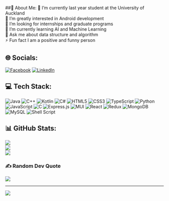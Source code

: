 ##💫 About Me:
🔭 I’m currently last year student at the University of Auckland<br>👯 I’m greatly interested in Android development<br>🤝 I’m looking for internships and graduate programs<br>🌱 I’m currently learning AI and Machine Learning<br>💬 Ask me about data structure and algorithm<br>⚡ Fun fact I am a positive and funny person


## 🌐 Socials:
[![Facebook](https://img.shields.io/badge/Facebook-%231877F2.svg?logo=Facebook&logoColor=white)](https://www.facebook.com/profile.php?id=100040586693552) [![LinkedIn](https://img.shields.io/badge/LinkedIn-%230077B5.svg?logo=linkedin&logoColor=white)](https://www.linkedin.com/in/qingyang-li-372899209/) 

## 💻 Tech Stack:
![Java](https://img.shields.io/badge/java-%23ED8B00.svg?style=flat-square&logo=java&logoColor=white) ![C++](https://img.shields.io/badge/c++-%2300599C.svg?style=flat-square&logo=c%2B%2B&logoColor=white) ![Kotlin](https://img.shields.io/badge/kotlin-%230095D5.svg?style=flat-square&logo=kotlin&logoColor=white) ![C#](https://img.shields.io/badge/c%23-%23239120.svg?style=flat-square&logo=c-sharp&logoColor=white) ![HTML5](https://img.shields.io/badge/html5-%23E34F26.svg?style=flat-square&logo=html5&logoColor=white) ![CSS3](https://img.shields.io/badge/css3-%231572B6.svg?style=flat-square&logo=css3&logoColor=white) ![TypeScript](https://img.shields.io/badge/typescript-%23007ACC.svg?style=flat-square&logo=typescript&logoColor=white) ![Python](https://img.shields.io/badge/python-3670A0?style=flat-square&logo=python&logoColor=ffdd54) ![JavaScript](https://img.shields.io/badge/javascript-%23323330.svg?style=flat-square&logo=javascript&logoColor=%23F7DF1E) ![C](https://img.shields.io/badge/c-%2300599C.svg?style=flat-square&logo=c&logoColor=white) ![Express.js](https://img.shields.io/badge/express.js-%23404d59.svg?style=flat-square&logo=express&logoColor=%2361DAFB) ![MUI](https://img.shields.io/badge/MUI-%230081CB.svg?style=flat-square&logo=material-ui&logoColor=white) ![React](https://img.shields.io/badge/react-%2320232a.svg?style=flat-square&logo=react&logoColor=%2361DAFB) ![Redux](https://img.shields.io/badge/redux-%23593d88.svg?style=flat-square&logo=redux&logoColor=white) ![MongoDB](https://img.shields.io/badge/MongoDB-%234ea94b.svg?style=flat-square&logo=mongodb&logoColor=white) ![MySQL](https://img.shields.io/badge/mysql-%2300f.svg?style=flat-square&logo=mysql&logoColor=white) ![Shell Script](https://img.shields.io/badge/shell_script-%23121011.svg?style=flat-square&logo=gnu-bash&logoColor=white)
## 📊 GitHub Stats:
![](https://github-readme-stats.vercel.app/api?username=qingyang0506&theme=tokyonight&hide_border=true&include_all_commits=false&count_private=false)<br/>
![](https://github-readme-streak-stats.herokuapp.com/?user=qingyang0506&theme=tokyonight&hide_border=true)<br/>
![](https://github-readme-stats.vercel.app/api/top-langs/?username=qingyang0506&theme=tokyonight&hide_border=true&include_all_commits=false&count_private=false&layout=compact)

### ✍️ Random Dev Quote
![](https://quotes-github-readme.vercel.app/api?type=horizontal&theme=tokyonight)

---
[![](https://visitcount.itsvg.in/api?id=qingyang0506&icon=0&color=0)](https://visitcount.itsvg.in)

<!-- Proudly created with GPRM ( https://gprm.itsvg.in ) -->
